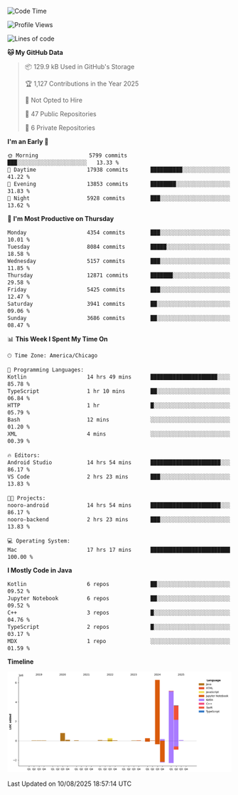 <!--START_SECTION:waka-->
![Code Time](http://img.shields.io/badge/Code%20Time-1%2C411%20hrs%2022%20mins-blue)

![Profile Views](http://img.shields.io/badge/Profile%20Views-0-blue)

![Lines of code](https://img.shields.io/badge/From%20Hello%20World%20I%27ve%20Written-16.9%20million%20lines%20of%20code-blue)

**🐱 My GitHub Data** 

> 📦 129.9 kB Used in GitHub's Storage 
 > 
> 🏆 1,127 Contributions in the Year 2025
 > 
> 🚫 Not Opted to Hire
 > 
> 📜 47 Public Repositories 
 > 
> 🔑 6 Private Repositories 
 > 
**I'm an Early 🐤** 

```text
🌞 Morning                5799 commits        ███░░░░░░░░░░░░░░░░░░░░░░   13.33 % 
🌆 Daytime                17938 commits       ██████████░░░░░░░░░░░░░░░   41.22 % 
🌃 Evening                13853 commits       ████████░░░░░░░░░░░░░░░░░   31.83 % 
🌙 Night                  5928 commits        ███░░░░░░░░░░░░░░░░░░░░░░   13.62 % 
```
📅 **I'm Most Productive on Thursday** 

```text
Monday                   4354 commits        ███░░░░░░░░░░░░░░░░░░░░░░   10.01 % 
Tuesday                  8084 commits        █████░░░░░░░░░░░░░░░░░░░░   18.58 % 
Wednesday                5157 commits        ███░░░░░░░░░░░░░░░░░░░░░░   11.85 % 
Thursday                 12871 commits       ███████░░░░░░░░░░░░░░░░░░   29.58 % 
Friday                   5425 commits        ███░░░░░░░░░░░░░░░░░░░░░░   12.47 % 
Saturday                 3941 commits        ██░░░░░░░░░░░░░░░░░░░░░░░   09.06 % 
Sunday                   3686 commits        ██░░░░░░░░░░░░░░░░░░░░░░░   08.47 % 
```


📊 **This Week I Spent My Time On** 

```text
🕑︎ Time Zone: America/Chicago

💬 Programming Languages: 
Kotlin                   14 hrs 49 mins      █████████████████████░░░░   85.78 % 
TypeScript               1 hr 10 mins        ██░░░░░░░░░░░░░░░░░░░░░░░   06.84 % 
HTTP                     1 hr                █░░░░░░░░░░░░░░░░░░░░░░░░   05.79 % 
Bash                     12 mins             ░░░░░░░░░░░░░░░░░░░░░░░░░   01.20 % 
XML                      4 mins              ░░░░░░░░░░░░░░░░░░░░░░░░░   00.39 % 

🔥 Editors: 
Android Studio           14 hrs 54 mins      ██████████████████████░░░   86.17 % 
VS Code                  2 hrs 23 mins       ███░░░░░░░░░░░░░░░░░░░░░░   13.83 % 

🐱‍💻 Projects: 
nooro-android            14 hrs 54 mins      ██████████████████████░░░   86.17 % 
nooro-backend            2 hrs 23 mins       ███░░░░░░░░░░░░░░░░░░░░░░   13.83 % 

💻 Operating System: 
Mac                      17 hrs 17 mins      █████████████████████████   100.00 % 
```

**I Mostly Code in Java** 

```text
Kotlin                   6 repos             ██░░░░░░░░░░░░░░░░░░░░░░░   09.52 % 
Jupyter Notebook         6 repos             ██░░░░░░░░░░░░░░░░░░░░░░░   09.52 % 
C++                      3 repos             █░░░░░░░░░░░░░░░░░░░░░░░░   04.76 % 
TypeScript               2 repos             █░░░░░░░░░░░░░░░░░░░░░░░░   03.17 % 
MDX                      1 repo              ░░░░░░░░░░░░░░░░░░░░░░░░░   01.59 % 
```



**Timeline**

![Lines of Code chart](https://raw.githubusercontent.com/phanijsp/phanijsp/main/assets/bar_graph.png)


 Last Updated on 10/08/2025 18:57:14 UTC
<!--END_SECTION:waka-->
